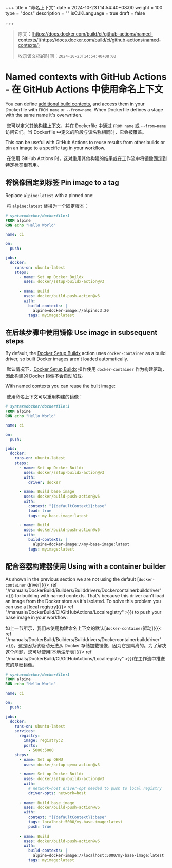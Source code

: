 +++
title = "命名上下文"
date = 2024-10-23T14:54:40+08:00
weight = 100
type = "docs"
description = ""
isCJKLanguage = true
draft = false

+++

> 原文：[https://docs.docker.com/build/ci/github-actions/named-contexts/](https://docs.docker.com/build/ci/github-actions/named-contexts/)
>
> 收录该文档的时间：`2024-10-23T14:54:40+08:00`

# Named contexts with GitHub Actions - 在 GitHub Actions 中使用命名上下文

You can define [additional build contexts](https://docs.docker.com/reference/cli/docker/buildx/build/#build-context), and access them in your Dockerfile with `FROM name` or `--from=name`. When Dockerfile defines a stage with the same name it's overwritten.

​	您可以定义[其他构建上下文](https://docs.docker.com/reference/cli/docker/buildx/build/#build-context)，并在 Dockerfile 中通过 `FROM name` 或 `--from=name` 访问它们。当 Dockerfile 中定义的阶段与该名称相同时，它会被覆盖。

This can be useful with GitHub Actions to reuse results from other builds or pin an image to a specific tag in your workflow.

​	在使用 GitHub Actions 时，这对重用其他构建的结果或在工作流中将镜像固定到特定标签很有用。

## 将镜像固定到标签 Pin image to a tag

Replace `alpine:latest` with a pinned one:

​	将 `alpine:latest` 替换为一个固定版本：

```dockerfile
# syntax=docker/dockerfile:1
FROM alpine
RUN echo "Hello World"
```



```yaml
name: ci

on:
  push:

jobs:
  docker:
    runs-on: ubuntu-latest
    steps:
      - name: Set up Docker Buildx
        uses: docker/setup-buildx-action@v3
      
      - name: Build
        uses: docker/build-push-action@v6
        with:
          build-contexts: |
            alpine=docker-image://alpine:3.20            
          tags: myimage:latest
```

## 在后续步骤中使用镜像 Use image in subsequent steps

By default, the [Docker Setup Buildx](https://github.com/marketplace/actions/docker-setup-buildx) action uses `docker-container` as a build driver, so built Docker images aren't loaded automatically.

​	默认情况下，[Docker Setup Buildx](https://github.com/marketplace/actions/docker-setup-buildx) 操作使用 `docker-container` 作为构建驱动，因此构建的 Docker 镜像不会自动加载。

With named contexts you can reuse the built image:

​	使用命名上下文可以重用构建的镜像：

```dockerfile
# syntax=docker/dockerfile:1
FROM alpine
RUN echo "Hello World"
```



```yaml
name: ci

on:
  push:

jobs:
  docker:
    runs-on: ubuntu-latest
    steps:
      - name: Set up Docker Buildx
        uses: docker/setup-buildx-action@v3
        with:
          driver: docker
      
      - name: Build base image
        uses: docker/build-push-action@v6
        with:
          context: "{{defaultContext}}:base"
          load: true
          tags: my-base-image:latest
      
      - name: Build
        uses: docker/build-push-action@v6
        with:
          build-contexts: |
            alpine=docker-image://my-base-image:latest            
          tags: myimage:latest
```

## 配合容器构建器使用 Using with a container builder

As shown in the previous section we are not using the default [`docker-container` driver]({{< ref "/manuals/DockerBuild/Builders/Builddrivers/Dockercontainerbuilddriver" >}}) for building with named contexts. That's because this driver can't load an image from the Docker store as it's isolated. To solve this problem you can use a [local registry]({{< ref "/manuals/DockerBuild/CI/GitHubActions/Localregistry" >}}) to push your base image in your workflow:

​	如上一节所示，我们未使用构建命名上下文的默认[`docker-container`驱动]({{< ref "/manuals/DockerBuild/Builders/Builddrivers/Dockercontainerbuilddriver" >}})。这是因为该驱动无法从 Docker 存储加载镜像，因为它是隔离的。为了解决这个问题，您可以使用[本地注册表]({{< ref "/manuals/DockerBuild/CI/GitHubActions/Localregistry" >}})在工作流中推送您的基础镜像。

```dockerfile
# syntax=docker/dockerfile:1
FROM alpine
RUN echo "Hello World"
```



```yaml
name: ci

on:
  push:

jobs:
  docker:
    runs-on: ubuntu-latest
    services:
      registry:
        image: registry:2
        ports:
          - 5000:5000
    steps:
      - name: Set up QEMU
        uses: docker/setup-qemu-action@v3
      
      - name: Set up Docker Buildx
        uses: docker/setup-buildx-action@v3
        with:
          # network=host driver-opt needed to push to local registry
          driver-opts: network=host
      
      - name: Build base image
        uses: docker/build-push-action@v6
        with:
          context: "{{defaultContext}}:base"
          tags: localhost:5000/my-base-image:latest
          push: true
      
      - name: Build
        uses: docker/build-push-action@v6
        with:
          build-contexts: |
            alpine=docker-image://localhost:5000/my-base-image:latest            
          tags: myimage:latest
```
